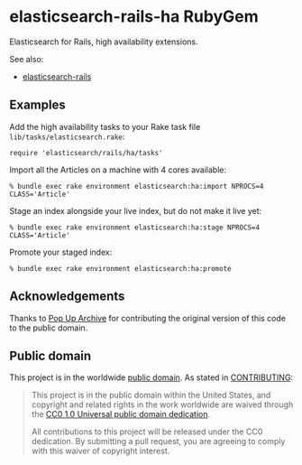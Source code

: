 # elasticsearch-rails-ha RubyGem

Elasticsearch for Rails, high availability extensions.

See also:

* [elasticsearch-rails](https://github.com/elastic/elasticsearch-rails)

## Examples

Add the high availability tasks to your Rake task file `lib/tasks/elasticsearch.rake`:

```
require 'elasticsearch/rails/ha/tasks'
```

Import all the Articles on a machine with 4 cores available:

```
% bundle exec rake environment elasticsearch:ha:import NPROCS=4 CLASS='Article'
```

Stage an index alongside your live index, but do not make it live yet:

```
% bundle exec rake environment elasticsearch:ha:stage NPROCS=4 CLASS='Article'
```

Promote your staged index:

```
% bundle exec rake environment elasticsearch:ha:promote
```

## Acknowledgements

Thanks to [Pop Up Archive](http://popuparchive.com/) for
contributing the original version of this code to the public domain.

## Public domain

This project is in the worldwide [public domain](LICENSE.md). As stated in [CONTRIBUTING](CONTRIBUTING.md):

> This project is in the public domain within the United States, and copyright and related rights in the work worldwide are waived through the [CC0 1.0 Universal public domain dedication](https://creativecommons.org/publicdomain/zero/1.0/).
>
> All contributions to this project will be released under the CC0
> dedication. By submitting a pull request, you are agreeing to comply
> with this waiver of copyright interest.
